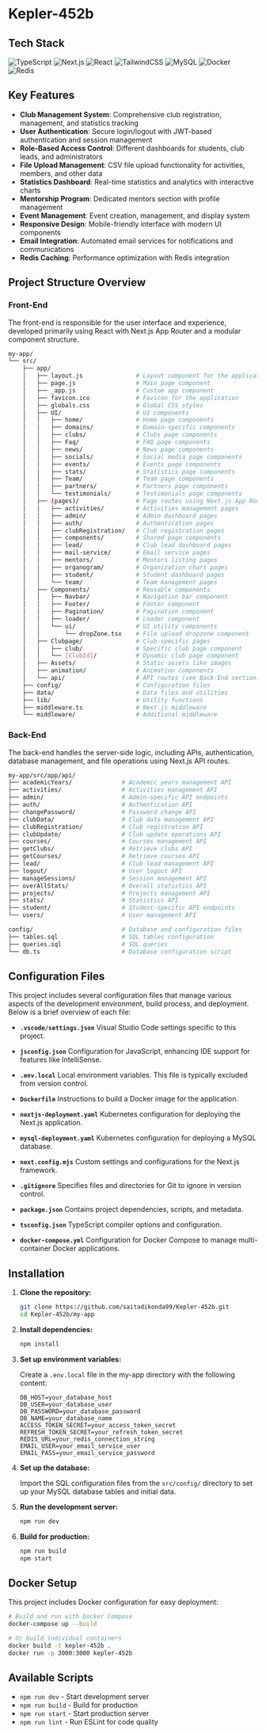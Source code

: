 # Kepler-452b


## Tech Stack

![TypeScript](https://img.shields.io/badge/TypeScript-3178C6?style=for-the-badge&logo=typescript&logoColor=white)
![Next.js](https://img.shields.io/badge/Next.js-000000?style=for-the-badge&logo=nextdotjs&logoColor=white)
![React](https://img.shields.io/badge/React-61DAFB?style=for-the-badge&logo=react&logoColor=black)
![TailwindCSS](https://img.shields.io/badge/Tailwind_CSS-38B2AC?style=for-the-badge&logo=tailwind-css&logoColor=white)
![MySQL](https://img.shields.io/badge/MySQL-4479A1?style=for-the-badge&logo=mysql&logoColor=white)
![Docker](https://img.shields.io/badge/Docker-2496ED?style=for-the-badge&logo=docker&logoColor=white)
![Redis](https://img.shields.io/badge/Redis-DC382D?style=for-the-badge&logo=redis&logoColor=white)

## Key Features

- **Club Management System**: Comprehensive club registration, management, and statistics tracking
- **User Authentication**: Secure login/logout with JWT-based authentication and session management
- **Role-Based Access Control**: Different dashboards for students, club leads, and administrators
- **File Upload Management**: CSV file upload functionality for activities, members, and other data
- **Statistics Dashboard**: Real-time statistics and analytics with interactive charts
- **Mentorship Program**: Dedicated mentors section with profile management
- **Event Management**: Event creation, management, and display system
- **Responsive Design**: Mobile-friendly interface with modern UI components
- **Email Integration**: Automated email services for notifications and communications
- **Redis Caching**: Performance optimization with Redis integration

## Project Structure Overview

### Front-End

The front-end is responsible for the user interface and experience, developed primarily using React with Next.js App Router and a modular component structure.

```bash
my-app/
└── src/
    ├── app/
    │   ├── layout.js               # Layout component for the application
    │   ├── page.js                 # Main page component
    │   ├── _app.js                 # Custom app component
    │   ├── favicon.ico             # Favicon for the application
    │   ├── globals.css             # Global CSS styles
    │   ├── UI/                     # UI components
    │   │   ├── home/               # Home page components
    │   │   ├── domains/            # Domain-specific components
    │   │   ├── clubs/              # Clubs page components
    │   │   ├── Faq/                # FAQ page components
    │   │   ├── news/               # News page components
    │   │   ├── socials/            # Social media page components
    │   │   ├── events/             # Events page components
    │   │   ├── stats/              # Statistics page components
    │   │   ├── Team/               # Team page components
    │   │   ├── partners/           # Partners page components
    │   │   └── testimonials/       # Testimonials page components
    │   ├── (pages)/                # Page routes using Next.js App Router
    │   │   ├── activities/         # Activities management pages
    │   │   ├── admin/              # Admin dashboard pages
    │   │   ├── auth/               # Authentication pages
    │   │   ├── clubRegistration/   # Club registration pages
    │   │   ├── components/         # Shared page components
    │   │   ├── lead/               # Club lead dashboard pages
    │   │   ├── mail-service/       # Email service pages
    │   │   ├── mentors/            # Mentors listing pages
    │   │   ├── organogram/         # Organization chart pages
    │   │   ├── student/            # Student dashboard pages
    │   │   └── team/               # Team management pages
    │   ├── Components/             # Reusable components
    │   │   ├── Navbar/             # Navigation bar component
    │   │   ├── Footer/             # Footer component
    │   │   ├── Pagination/         # Pagination component
    │   │   ├── loader/             # Loader component
    │   │   └── ui/                 # UI utility components
    │   │       └── dropZone.tsx    # File upload dropzone component
    │   ├── Clubpage/               # Club-specific pages
    │   │   ├── club/               # Specific club page component
    │   │   └── [ClubId]/           # Dynamic club page component
    │   ├── Assets/                 # Static assets like images
    │   ├── animation/              # Animation components
    │   └── api/                    # API routes (see Back-End section)
    ├── config/                     # Configuration files
    ├── data/                       # Data files and utilities
    ├── lib/                        # Utility functions
    ├── middleware.ts               # Next.js middleware
    └── middleware/                 # Additional middleware
```

### Back-End

The back-end handles the server-side logic, including APIs, authentication, database management, and file operations using Next.js API routes.

```bash
my-app/src/app/api/
├── academicYears/              # Academic years management API
├── activities/                 # Activities management API
├── admin/                      # Admin-specific API endpoints
├── auth/                       # Authentication API
├── changePassword/             # Password change API
├── clubData/                   # Club data management API
├── clubRegistration/           # Club registration API
├── clubUpdate/                 # Club update operations API
├── courses/                    # Courses management API
├── getClubs/                   # Retrieve clubs API
├── getCourses/                 # Retrieve courses API
├── lead/                       # Club lead management API
├── logout/                     # User logout API
├── manageSessions/             # Session management API
├── overAllStats/               # Overall statistics API
├── projects/                   # Projects management API
├── stats/                      # Statistics API
├── student/                    # Student-specific API endpoints
└── users/                      # User management API

config/                         # Database and configuration files
├── tables.sql                  # SQL tables configuration
├── queries.sql                 # SQL queries
└── db.ts                       # Database configuration script
```

## Configuration Files

This project includes several configuration files that manage various aspects of the development environment, build process, and deployment. Below is a brief overview of each file:

- **`.vscode/settings.json`**  Visual Studio Code settings specific to this project.

- **`jsconfig.json`**  Configuration for JavaScript, enhancing IDE support for features like IntelliSense.

- **`.env.local`**  Local environment variables. This file is typically excluded from version control.

- **`Dockerfile`**  Instructions to build a Docker image for the application.

- **`nextjs-deployment.yaml`**  Kubernetes configuration for deploying the Next.js application.

- **`mysql-deployment.yaml`**  Kubernetes configuration for deploying a MySQL database.

- **`next.config.mjs`**  Custom settings and configurations for the Next.js framework.

- **`.gitignore`**  Specifies files and directories for Git to ignore in version control.

- **`package.json`**  Contains project dependencies, scripts, and metadata.

- **`tsconfig.json`**  TypeScript compiler options and configuration.

- **`docker-compose.yml`**  Configuration for Docker Compose to manage multi-container Docker applications.


## Installation

1. **Clone the repository:**

    ```bash
    git clone https://github.com/saitadikonda99/Kepler-452b.git
    cd Kepler-452b/my-app
    ```

2. **Install dependencies:**

    ```bash
    npm install
    ```

3. **Set up environment variables:**

    Create a `.env.local` file in the my-app directory with the following content:

    ```env
    DB_HOST=your_database_host
    DB_USER=your_database_user
    DB_PASSWORD=your_database_password
    DB_NAME=your_database_name
    ACCESS_TOKEN_SECRET=your_access_token_secret
    REFRESH_TOKEN_SECRET=your_refresh_token_secret
    REDIS_URL=your_redis_connection_string
    EMAIL_USER=your_email_service_user
    EMAIL_PASS=your_email_service_password
    ```

4. **Set up the database:**

    Import the SQL configuration files from the `src/config/` directory to set up your MySQL database tables and initial data.

5. **Run the development server:**

    ```bash
    npm run dev
    ```

6. **Build for production:**

    ```bash
    npm run build
    npm start
    ```

## Docker Setup

This project includes Docker configuration for easy deployment:

```bash
# Build and run with Docker Compose
docker-compose up --build

# Or build individual containers
docker build -t kepler-452b .
docker run -p 3000:3000 kepler-452b
```

## Available Scripts

- `npm run dev` - Start development server
- `npm run build` - Build for production
- `npm run start` - Start production server
- `npm run lint` - Run ESLint for code quality